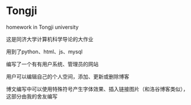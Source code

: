 # Tongji
homework in Tongji university

这是同济大学计算机科学导论的大作业

用到了python、html、js、mysql

编写了一个有有用户系统、管理员的网站

用户可以编辑自己的个人空间，添加、更新或删除博客

博文编写中可以使用特殊符号产生字体效果、插入链接图片（和洛谷博客类似），这部分由我的舍友编写
